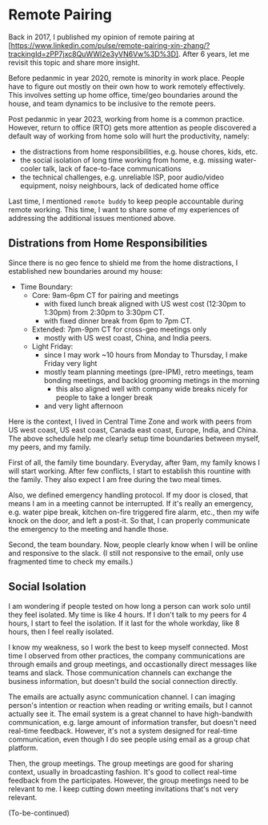 # Remote Pairing

Back in 2017, I published my opinion of remote pairing at [https://www.linkedin.com/pulse/remote-pairing-xin-zhang/?trackingId=zPP7jxc8QuWWI2e3yVN6Vw%3D%3D].
After 6 years, let me revisit this topic and share more insight.

Before pedanmic in year 2020, remote is minority in work place.
People have to figure out mostly on their own how to work remotely effectively.
This involves setting up home office, time/geo boundaries around the house, and team dynamics to be inclusive to the remote peers.

Post pedanmic in year 2023, working from home is a common practice.
However, return to office (RTO) gets more attention as people discovered a default way of working from home solo will hurt the productivity, namely:
- the distractions from home responsibilities, e.g. house chores, kids, etc.
- the social isolation of long time working from home, e.g. missing water-cooler talk, lack of face-to-face communications
- the technical challenges, e.g. unreliable ISP, poor audio/video equipment, noisy neighbours, lack of dedicated home office

Last time, I mentioned `remote buddy` to keep people accountable during remote working.
This time, I want to share some of my experiences of addressing the additional issues mentioned above.

## Distrations from Home Responsibilities

Since there is no geo fence to shield me from the home distractions, I established new boundaries around my house:
- Time Boundary: 
  - Core: 9am-6pm CT for pairing and meetings
    - with fixed lunch break aligned with US west cost (12:30pm to 1:30pm) from 2:30pm to 3:30pm CT.
    - with fixed dinner break from 6pm to 7pm CT.
  - Extended: 7pm-9pm CT for cross-geo meetings only
    - mostly with US west coast, China, and India peers.
  - Light Friday:
    - since I may work ~10 hours from Monday to Thursday, I make Friday very light
    - mostly team planning meetings (pre-IPM), retro meetings, team bonding meetings, and backlog grooming metings in the morning
        - this also aligned well with company wide breaks nicely for people to take a longer break
    - and very light afternoon

Here is the context, I lived in Central Time Zone and work with peers from US west coast, US east coast, Canada east coast, Europe, India, and China.
The above schedule help me clearly setup time boundaries between myself, my peers, and my family.

First of all, the family time boundary.
Everyday, after 9am, my family knows I will start working. After few conflicts, I start to establish this rountine with the family.
They also expect I am free during the two meal times.

Also, we defined emergency handling protocol. If my door is closed, that means I am in a meeting cannot be interrupted.
If it's really an emergency, e.g. water pipe break, kitchen on-fire triggered fire alarm, etc., then my wife knock on the door, and left a post-it.
So that, I can properly communicate the emergency to the meeting and handle those.

Second, the team boundary.
Now, people clearly know when I will be online and responsive to the slack.
(I still not responsive to the email, only use fragmented time to check my emails.)

## Social Isolation

I am wondering if people tested on how long a person can work solo until they feel isolated.
My time is like 4 hours. If I don't talk to my peers for 4 hours, I start to feel the isolation.
If it last for the whole workday, like 8 hours, then I feel really isolated.

I know my weakness, so I work the best to keep myself connected.
Most time I observed from other practices, the company communications are through emails and group meetings, and occastionally direct messages like teams and slack.
Those communication channels can exchange the business information, but doesn't build the social connection directly.

The emails are actually async communication channel. I can imaging person's intention or reaction when reading or writing emails, but I cannot actually see it.
The email system is a great channel to have high-bandwith communication, e.g. large amount of information transfer, but doesn't need real-time feedback.
However, it's not a system designed for real-time communication, even though I do see people using email as a group chat platform.

Then, the group meetings. 
The group meetings are good for sharing context, usually in broadcasting fashion.
It's good to collect real-time feedback from the participates.
However, the group meetings need to be relevant to me.
I keep cutting down meeting invitations that's not very relevant.

(To-be-continued)